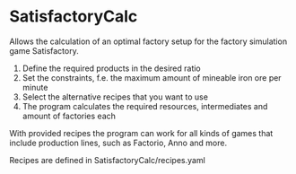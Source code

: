 # SatisfactoryCalc

Allows the calculation of an optimal factory setup for the factory simulation game Satisfactory.

1. Define the required products in the desired ratio
2. Set the constraints, f.e. the maximum amount of mineable iron ore per minute
3. Select the alternative recipes that you want to use
4. The program calculates the required resources, intermediates and amount of factories each

With provided recipes the program can work for all kinds of games that include production lines, such as Factorio, Anno and more.

Recipes are defined in SatisfactoryCalc/recipes.yaml
